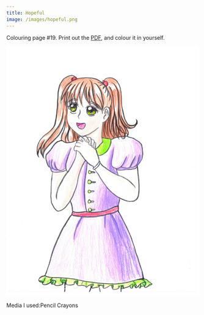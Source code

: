 ```yaml
---
title: Hopeful
image: /images/hopeful.png
---
```

Colouring page #19. Print out the [PDF], and colour it in yourself.

![png]

Media I used:Pencil Crayons

[png]: /images/hopeful.png
[PDF]: /images/hopeful.pdf
